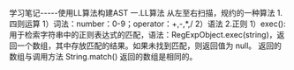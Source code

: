 学习笔记-----使用LL算法构建AST
一.LL算法
从左至右扫描，规约的一种算法
1.四则运算
1）词法：number：0-9；operator：+,-,*,/
2）语法
2.正则
1）exec():用于检索字符串中的正则表达式的匹配，语法：RegExpObject.exec(string)，返回一个数组，其中存放匹配的结果。如果未找到匹配，则返回值为 null。
返回的数组与调用方法 String.match() 返回的数组是相同的。